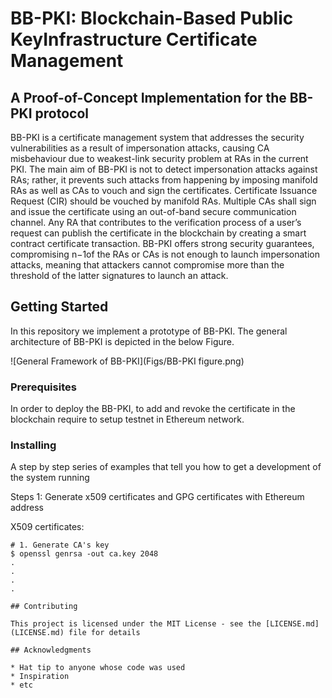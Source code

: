 # BB-PKI: Blockchain-Based Public KeyInfrastructure Certificate Management

## A Proof-of-Concept Implementation for the BB-PKI protocol

BB-PKI is a certificate  management  system  that  addresses  the  security vulnerabilities as a result of impersonation attacks, causing CA misbehaviour due to weakest-link security problem at RAs in the  current  PKI.  The  main  aim  of  BB-PKI  is  not  to  detect impersonation  attacks  against  RAs;  rather,  it  prevents such attacks from happening by imposing manifold RAs as well as CAs to vouch and sign the certificates. Certificate Issuance Request (CIR) should be vouched by manifold RAs. Multiple CAs shall sign and issue the certificate  using  an  out-of-band  secure  communication  channel. Any  RA  that  contributes  to  the  verification  process  of  a  user’s request can publish the certificate in the blockchain by creating a  smart  contract  certificate  transaction.  BB-PKI  offers  strong security  guarantees,  compromising n−1of  the  RAs  or  CAs is  not  enough  to  launch  impersonation  attacks,  meaning  that attackers  cannot  compromise  more  than  the  threshold  of  the latter  signatures  to  launch  an  attack.

## Getting Started

In this repository we implement a prototype of BB-PKI. The general architecture of BB-PKI is depicted in the below Figure.

![General Framework of BB-PKI](Figs/BB-PKI figure.png)

### Prerequisites

In order to deploy the BB-PKI, to add and revoke the certificate in the blockchain require to setup testnet in Ethereum network. 

### Installing

A step by step series of examples that tell you how to get a development of the system running

Steps 1: Generate x509 certificates and GPG certificates with Ethereum address

X509 certificates:
```
# 1. Generate CA's key
$ openssl genrsa -out ca.key 2048
.
.
.
.

## Contributing
 
This project is licensed under the MIT License - see the [LICENSE.md](LICENSE.md) file for details

## Acknowledgments

* Hat tip to anyone whose code was used
* Inspiration
* etc


